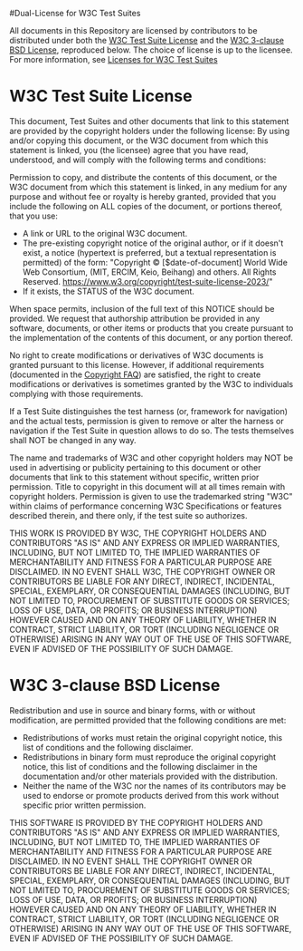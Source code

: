 #Dual-License for W3C Test Suites

All documents in this Repository are licensed by contributors to be distributed under both the [W3C Test Suite License](#w3c-test-suite-license) and the [W3C 3-clause BSD License](#w3c-3-clause-bsd-license), reproduced below. The choice of license is up to the licensee. For more information, see [Licenses for W3C Test Suites](https://www.w3.org/Consortium/Legal/2008/04-testsuite-copyright.html)

# W3C Test Suite License

This document, Test Suites and other documents that link to this statement are provided by the copyright holders under the following license: By using and/or copying this document, or the W3C document from which this statement is linked, you (the licensee) agree that you have read, understood, and will comply with the following terms and conditions:

Permission to copy, and distribute the contents of this document, or the W3C document from which this statement is linked, in any medium for any purpose and without fee or royalty is hereby granted, provided that you include the following on ALL copies of the document, or portions thereof, that you use:

*    A link or URL to the original W3C document.
*    The pre-existing copyright notice of the original author, or if it doesn't exist, a notice (hypertext is preferred, but a textual representation is permitted) of the form: "Copyright © [$date-of-document] World Wide Web Consortium, (MIT, ERCIM, Keio, Beihang) and others. All Rights Reserved. https://www.w3.org/copyright/test-suite-license-2023/"
*    If it exists, the STATUS of the W3C document.

When space permits, inclusion of the full text of this NOTICE should be provided. We request that authorship attribution be provided in any software, documents, or other items or products that you create pursuant to the implementation of the contents of this document, or any portion thereof.

No right to create modifications or derivatives of W3C documents is granted pursuant to this license. However, if additional requirements (documented in the [Copyright FAQ](https://www.w3.org/copyright/intellectual-rights/)) are satisfied, the right to create modifications or derivatives is sometimes granted by the W3C to individuals complying with those requirements.

If a Test Suite distinguishes the test harness (or, framework for navigation) and the actual tests, permission is given to remove or alter the harness or navigation if the Test Suite in question allows to do so. The tests themselves shall NOT be changed in any way.

The name and trademarks of W3C and other copyright holders may NOT be used in advertising or publicity pertaining to this document or other documents that link to this statement without specific, written prior permission. Title to copyright in this document will at all times remain with copyright holders. Permission is given to use the trademarked string "W3C" within claims of performance concerning W3C Specifications or features described therein, and there only, if the test suite so authorizes.

THIS WORK IS PROVIDED BY W3C, THE COPYRIGHT HOLDERS AND CONTRIBUTORS "AS IS" AND ANY EXPRESS OR IMPLIED WARRANTIES, INCLUDING, BUT NOT LIMITED TO, THE IMPLIED WARRANTIES OF MERCHANTABILITY AND FITNESS FOR A PARTICULAR PURPOSE ARE DISCLAIMED. IN NO EVENT SHALL W3C, THE COPYRIGHT OWNER OR CONTRIBUTORS BE LIABLE FOR ANY DIRECT, INDIRECT, INCIDENTAL, SPECIAL, EXEMPLARY, OR CONSEQUENTIAL DAMAGES (INCLUDING, BUT NOT LIMITED TO, PROCUREMENT OF SUBSTITUTE GOODS OR SERVICES; LOSS OF USE, DATA, OR PROFITS; OR BUSINESS INTERRUPTION) HOWEVER CAUSED AND ON ANY THEORY OF LIABILITY, WHETHER IN CONTRACT, STRICT LIABILITY, OR TORT (INCLUDING NEGLIGENCE OR OTHERWISE) ARISING IN ANY WAY OUT OF THE USE OF THIS SOFTWARE, EVEN IF ADVISED OF THE POSSIBILITY OF SUCH DAMAGE.

# W3C 3-clause BSD License

Redistribution and use in source and binary forms, with or without modification, are permitted provided that the following conditions are met:

*    Redistributions of works must retain the original copyright notice, this list of conditions and the following disclaimer.
*    Redistributions in binary form must reproduce the original copyright notice, this list of conditions and the following disclaimer in the documentation and/or other materials provided with the distribution.
*    Neither the name of the W3C nor the names of its contributors may be used to endorse or promote products derived from this work without specific prior written permission.

THIS SOFTWARE IS PROVIDED BY THE COPYRIGHT HOLDERS AND CONTRIBUTORS "AS IS" AND ANY EXPRESS OR IMPLIED WARRANTIES, INCLUDING, BUT NOT LIMITED TO, THE IMPLIED WARRANTIES OF MERCHANTABILITY AND FITNESS FOR A PARTICULAR PURPOSE ARE DISCLAIMED. IN NO EVENT SHALL THE COPYRIGHT OWNER OR CONTRIBUTORS BE LIABLE FOR ANY DIRECT, INDIRECT, INCIDENTAL, SPECIAL, EXEMPLARY, OR CONSEQUENTIAL DAMAGES (INCLUDING, BUT NOT LIMITED TO, PROCUREMENT OF SUBSTITUTE GOODS OR SERVICES; LOSS OF USE, DATA, OR PROFITS; OR BUSINESS INTERRUPTION) HOWEVER CAUSED AND ON ANY THEORY OF LIABILITY, WHETHER IN CONTRACT, STRICT LIABILITY, OR TORT (INCLUDING NEGLIGENCE OR OTHERWISE) ARISING IN ANY WAY OUT OF THE USE OF THIS SOFTWARE, EVEN IF ADVISED OF THE POSSIBILITY OF SUCH DAMAGE.
